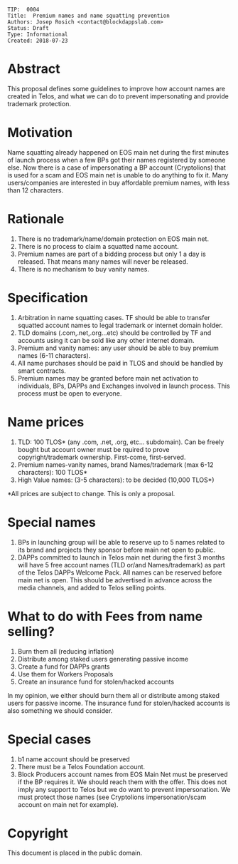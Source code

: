     TIP:  0004
    Title:  Premium names and name squatting prevention
    Authors: Josep Rosich <contact@blockdappslab.com>
    Status: Draft
    Type: Informational
    Created: 2018-07-23

# Abstract
This proposal defines some guidelines to improve how account names are created in Telos, and what we can do to prevent impersonating and provide trademark protection.

# Motivation
Name squatting already happened on EOS main net during the first minutes of launch process when a few BPs got their names registered by someone else. Now there is a case of impersonating a BP account (Cryptolions) that is used for a scam and EOS main net is unable to do anything to fix it. Many users/companies are interested in buy affordable premium names, with less than 12 characters.

# Rationale
1. There is no trademark/name/domain protection on EOS main net.
2. There is no process to claim a squatted name account.
3. Premium names are part of a bidding process but only 1 a day is released. That means many names will never be released.
4. There is no mechanism to buy vanity names.

# Specification
1. Arbitration in name squatting cases. TF should be able to transfer squatted account names to legal trademark or internet domain holder.
2. TLD domains (.com,.net,.org...etc) should be controlled by TF and accounts using it can be sold like any other internet domain.
3. Premium and vanity names: any user should be able to buy premium names (6-11 characters).
4. All name purchases should be paid in TLOS and should be handled by smart contracts.
5. Premium names may be granted before main net activation to individuals, BPs, DAPPs and Exchanges involved in launch process. This process must be open to everyone.

# Name prices
1. TLD: 100 TLOS* (any .com, .net, .org, etc... subdomain). Can be freely bought but account owner must be rquired to prove copyright/trademark ownership. First-come, first-served.
2. Premium names-vanity names, brand Names/trademark (max 6-12 characters): 100 TLOS*
3. High Value names: (3-5 characters): to be decided (10,000 TLOS*)

*All prices are subject to change. This is only a proposal. 

# Special names

1. BPs in launching group will be able to reserve up to 5 names related to its brand and projects they sponsor before main net open to public.
2. DAPPs committed to launch in Telos main net during the first 3 months will have 5 free account names (TLD or/and Names/trademark) as part of the Telos DAPPs Welcome Pack. All names can be reserved before main net is open. This should be advertised in advance across the media channels, and added to Telos selling points.

# What to do with Fees from name selling?
1. Burn them all (reducing inflation)
2. Distribute among staked users generating passive income
3. Create a fund for DAPPs grants
4. Use them for Workers Proposals
5. Create an insurance fund for stolen/hacked accounts

In my opinion, we either should burn them all or distribute among staked users for passive income. The insurance fund for stolen/hacked accounts is also something we should consider.

# Special cases
1. b1 name account should be preserved
2. There must be a Telos Foundation account.
3. Block Producers account names from EOS Main Net must be preserved if the BP requires it. We should reach them with the offer. This does not imply any support to Telos but we do want to prevent impersonation. We must protect those names (see Cryptolions impersonation/scam account on main net for example).

# Copyright
This document is placed in the public domain.
